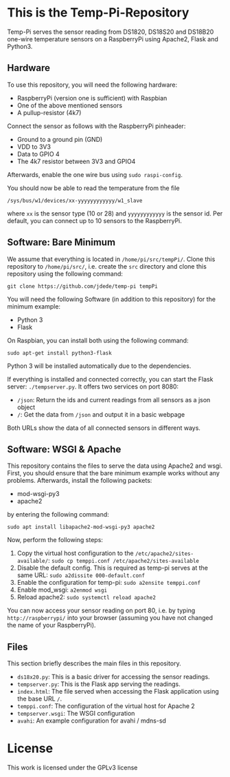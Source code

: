 This is the Temp-Pi-Repository
==============================

Temp-Pi serves the sensor reading from DS1820, DS18S20 and DS18B20 one-wire
temperature sensors on a RaspberryPi using Apache2, Flask and Python3.

Hardware
--------

To use this repository, you will need the following hardware:

- RaspberryPi (version one is sufficient) with Raspbian
- One of the above mentioned sensors
- A pullup-resistor (4k7)

Connect the sensor as follows with the RaspberryPi pinheader:

- Ground to a ground pin (GND)
- VDD to 3V3
- Data to GPIO 4
- The 4k7 resistor between 3V3 and GPIO4

Afterwards, enable the one wire bus using `sudo raspi-config`.

You should now be able to read the temperature from the file

`/sys/bus/w1/devices/xx-yyyyyyyyyyyy/w1_slave`

where `xx` is the sensor type (10 or 28) and `yyyyyyyyyyyy` is the sensor id.
Per default, you can connect up to 10 sensors to the RaspberryPi.

Software: Bare Minimum
----------------------

We assume that everything is located in `/home/pi/src/tempPi/`.
Clone this repository to `/home/pi/src/`, i.e. create the `src` directory and
clone this repository using the following command:

`git clone https://github.com/jdede/temp-pi tempPi`

You will need the following Software (in addition to this repository) for the minimum example:

- Python 3
- Flask

On Raspbian, you can install both using the following command:

`sudo apt-get install python3-flask`

Python 3 will be installed automatically due to the dependencies.

If everything is installed and connected correctly, you can start the Flask
server: `./tempserver.py`. It offers two services on port 8080:

- `/json`: Return the ids and current readings from all sensors as a json
  object
- `/`: Get the data from `/json` and output it in a basic webpage

Both URLs show the data of all connected sensors in different ways.


Software: WSGI & Apache
-----------------------

This repository contains the files to serve the data using Apache2 and wsgi.
First, you should ensure that the bare minimum example works without any
problems. Afterwards, install the following packets:

- mod-wsgi-py3
- apache2

by entering the following command:

`sudo apt install libapache2-mod-wsgi-py3 apache2`

Now, perform the following steps:

1) Copy the virtual host configuration to the `/etc/apache2/sites-available/`:
`sudo cp temppi.conf /etc/apache2/sites-available`
2) Disable the default config. This is required as temp-pi serves at the same
URL: `sudo a2dissite 000-default.conf`
3) Enable the configuration for temp-pi: `sudo a2ensite temppi.conf`
4) Enable mod_wsgi: `a2enmod wsgi`
5) Reload apache2: `sudo systemctl reload apache2`

You can now access your sensor reading on port 80, i.e. by typing
`http://raspberrypi/` into your browser (assuming you have not changed the name
of your RaspberryPi).

Files
-----

This section briefly describes the main files in this repository.

- `ds18x20.py`: This is a basic driver for accessing the sensor readings.
- `tempserver.py`: This is the Flask app serving the readings.
- `index.html`: The file served when accessing the Flask application using the
  base URL `/`.
- `temppi.conf`: The configuration of the virtual host for Apache 2
- `tempserver.wsgi`: The WSGI configuration
- `avahi`: An example configuration for avahi / mdns-sd


License
=======

This work is licensed under the GPLv3 license

